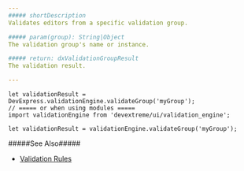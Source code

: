 ```yaml
---
##### shortDescription
Validates editors from a specific validation group.

##### param(group): String|Object
The validation group's name or instance.

##### return: dxValidationGroupResult
The validation result.

---
```

<!--JavaScript-->
    let validationResult = DevExpress.validationEngine.validateGroup('myGroup');
    // ===== or when using modules =====
    import validationEngine from 'devextreme/ui/validation_engine';

    let validationResult = validationEngine.validateGroup('myGroup');

#####See Also#####
- [Validation Rules](/api-reference/10%20UI%20Widgets/dxValidator/1%20Configuration/validationRules.md '/Documentation/ApiReference/UI_Widgets/dxValidator/Configuration/#validationRules')